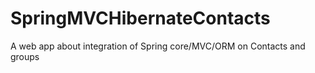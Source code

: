 # SpringMVCHibernateContacts
A web app about integration of Spring core/MVC/ORM on Contacts and groups
